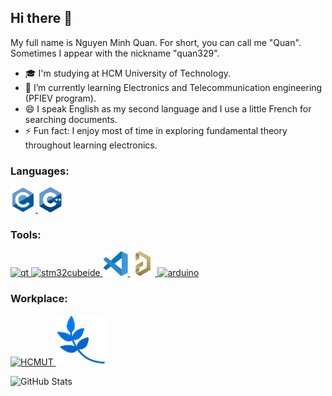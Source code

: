 ## Hi there 👋
My full name is Nguyen Minh Quan. For short, you can call me "Quan". Sometimes I appear with the nickname "quan329".
- 🎓 I'm studying at HCM University of Technology.
- 🌱 I’m currently learning Electronics and Telecommunication engineering (PFIEV program).
- 😄 I speak English as my second language and I use a little French for searching documents.
- ⚡ Fun fact: I enjoy most of time in exploring fundamental theory throughout learning electronics.

<h3 align="left">Languages:</h3>
<p align="left">  <a href="https://www.cprogramming.com/" target="_blank" rel="noreferrer"> <img src="https://raw.githubusercontent.com/devicons/devicon/master/icons/c/c-original.svg" alt="c" width="40" height="40"/> </a> <a href="https://www.w3schools.com/cpp/" target="_blank" rel="noreferrer"> <img src="https://raw.githubusercontent.com/devicons/devicon/master/icons/cplusplus/cplusplus-original.svg" alt="cplusplus" width="40" height="40"/> </a> </p>

<h3 align="left">Tools:</h3>
<p align="left"> <a href="https://www.qt.io/" target="_blank" rel="noreferrer"> <img src="https://upload.wikimedia.org/wikipedia/commons/0/0b/Qt_logo_2016.svg" alt="qt" width="40" height="40"/> </a> <a href="https://www.st.com/en/development-tools/stm32cubeide.html" target="_blank" rel="noreferrer"> <img src="https://encrypted-tbn0.gstatic.com/images?q=tbn:ANd9GcRcmU00AWKefsImjv1gCyu7tAsDnyK2czY_Ug&s" alt="stm32cubeide" width="40" height="40"/> </a> <a href="https://code.visualstudio.com/" target="_blank" rel="noreferrer"> <img src="https://github.com/duyfx9/duyfx9/blob/main/Icons/code.png" alt="vsstudio" width="40" height="40"/> </a><a href="https://www.altium.com/" target="_blank" rel="noreferrer"> <img src="https://github.com/duyfx9/duyfx9/blob/main/Icons/altium_designer.png" alt="altiumdesign" width="40" height="40"/> </a> <a href="https://www.arduino.cc/" target="_blank" rel="noreferrer"> <img src="https://cdn.worldvectorlogo.com/logos/arduino-1.svg" alt="arduino" width="40" height="40"/> </a> </p>

<h3 align="left">Workplace:</h3>
<p align="left"> <a href="https://hcmut.edu.vn/" target="_blank" rel="noreferrer"> <img src="https://github.com/duyfx9/duyfx9/blob/main/Icons/bku.ico" alt="HCMUT" width="400" height="400"/> </a> <a href="https://www.forum.payitforward.edu.vn/?fbclid=IwAR23iJcSwsgUaTNnN6cV3XYCGmBEs38JaJcwW2znKWY0I1td5lidAUIq6o8" target="_blank" rel="noreferrer"> <img src="https://github.com/duyfx9/duyfx9/blob/main/Icons/PIF_Leaf.png" alt="PayItForwardClub" width="80" height="80"/> </a></p>

![GitHub Stats](https://github-readme-stats.vercel.app/api?username=QuanNguyenMinh1&show_icons=true&theme=tokyonight)
